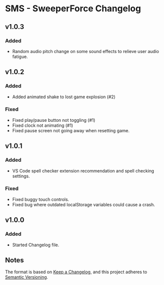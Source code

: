 # SMS - SweeperForce Changelog

## v1.0.3

### Added

- Random audio pitch change on some sound effects to relieve user audio fatigue.

## v1.0.2

### Added

- Added animated shake to lost game explosion (#2)

### Fixed

- Fixed play/pause button not toggling (#1)
- Fixed clock not animating (#1)
- Fixed pause screen not going away when resetting game.

## v1.0.1

### Added

- VS Code spell checker extension recommendation and spell checking settings.

### Fixed

- Fixed buggy touch controls.
- Fixed bug where outdated localStorage variables could cause a crash.

## v1.0.0

### Added

- Started Changelog file.

## Notes

The format is based on [Keep a Changelog](https://keepachangelog.com/en/1.1.0/),
and this project adheres to [Semantic Versioning](https://semver.org/spec/v2.0.0.html).

[//]: <> (Added for new features.)
[//]: <> (Changed for changes in existing functionality.)
[//]: <> (Deprecated for soon-to-be removed features.)
[//]: <> (Removed for now removed features.)
[//]: <> (Fixed for any bug fixes.)
[//]: <> (Security in case of vulnerabilities.)
